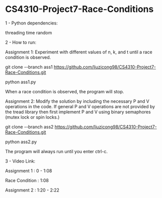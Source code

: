 # CS4310-Project7-Race-Conditions

1 - Python dependencies:

threading time random

2 - How to run:

Assignment 1: Experiment with different values of n, k, and t until a race condition is observed.

git clone --branch ass1 https://github.com/liuzicong98/CS4310-Project7-Race-Conditions.git

python ass1.py

When a race condition is observed, the program will stop.

Assignment 2: Modify the solution by including the necessary P and V operations in the code. If general P and V operations are not provided by the tread library then first implement P and V using binary semaphores (mutex lock or spin locks.)

git clone --branch ass2 https://github.com/liuzicong98/CS4310-Project7-Race-Conditions.git

python ass2.py

The program will always run until you enter ctrl-c.

3 - Video Link:

Assignment 1 : 0 - 1:08

Race Condition : 1:08

Assignment 2 : 1:20 - 2:22
